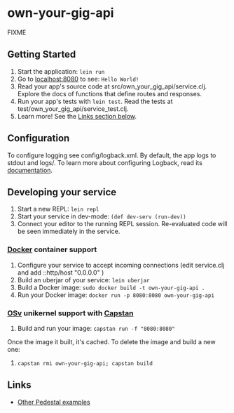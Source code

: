 # own-your-gig-api

FIXME

## Getting Started

1. Start the application: `lein run`
2. Go to [localhost:8080](http://localhost:8080/) to see: `Hello World!`
3. Read your app's source code at src/own_your_gig_api/service.clj. Explore the docs of functions
   that define routes and responses.
4. Run your app's tests with `lein test`. Read the tests at test/own_your_gig_api/service_test.clj.
5. Learn more! See the [Links section below](#links).


## Configuration

To configure logging see config/logback.xml. By default, the app logs to stdout and logs/.
To learn more about configuring Logback, read its [documentation](http://logback.qos.ch/documentation.html).


## Developing your service

1. Start a new REPL: `lein repl`
2. Start your service in dev-mode: `(def dev-serv (run-dev))`
3. Connect your editor to the running REPL session.
   Re-evaluated code will be seen immediately in the service.

### [Docker](https://www.docker.com/) container support

1. Configure your service to accept incoming connections (edit service.clj and add  ::http/host "0.0.0.0" )
2. Build an uberjar of your service: `lein uberjar`
3. Build a Docker image: `sudo docker build -t own-your-gig-api .`
4. Run your Docker image: `docker run -p 8080:8080 own-your-gig-api`

### [OSv](http://osv.io/) unikernel support with [Capstan](http://osv.io/capstan/)

1. Build and run your image: `capstan run -f "8080:8080"`

Once the image it built, it's cached.  To delete the image and build a new one:

1. `capstan rmi own-your-gig-api; capstan build`


## Links
* [Other Pedestal examples](http://pedestal.io/samples)
